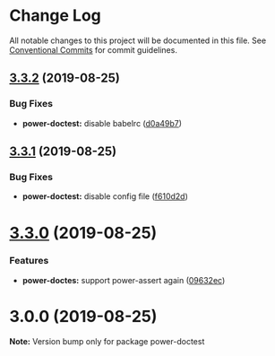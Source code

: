 # Change Log

All notable changes to this project will be documented in this file.
See [Conventional Commits](https://conventionalcommits.org) for commit guidelines.

## [3.3.2](https://github.com/azu/power-doctest/compare/v3.3.1...v3.3.2) (2019-08-25)


### Bug Fixes

* **power-doctest:** disable babelrc ([d0a49b7](https://github.com/azu/power-doctest/commit/d0a49b7))





## [3.3.1](https://github.com/azu/power-doctest/compare/v3.3.0...v3.3.1) (2019-08-25)


### Bug Fixes

* **power-doctest:** disable config file ([f610d2d](https://github.com/azu/power-doctest/commit/f610d2d))





# [3.3.0](https://github.com/azu/power-doctest/compare/v3.2.1...v3.3.0) (2019-08-25)


### Features

* **power-doctes:** support power-assert again ([09632ec](https://github.com/azu/power-doctest/commit/09632ec))





# 3.0.0 (2019-08-25)

**Note:** Version bump only for package power-doctest
